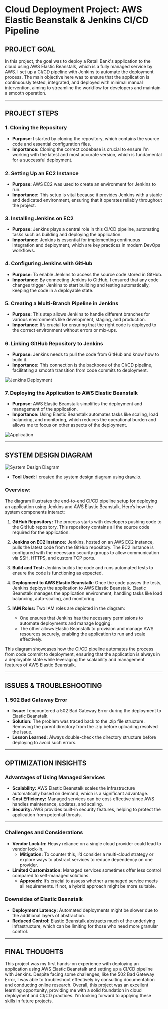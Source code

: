 # Cloud Deployment Project: AWS Elastic Beanstalk & Jenkins CI/CD Pipeline

## PROJECT GOAL

In this project, the goal was to deploy a Retail Bank's application to the cloud using AWS Elastic Beanstalk, which is a fully managed service by AWS. I set up a CI/CD pipeline with Jenkins to automate the deployment process. The main objective here was to ensure that the application is continuously tested, integrated, and deployed with minimal manual intervention, aiming to streamline the workflow for developers and maintain a smooth operation.

---

## PROJECT STEPS

### 1. Cloning the Repository
- **Purpose:** I started by cloning the repository, which contains the source code and essential configuration files.
- **Importance:** Cloning the correct codebase is crucial to ensure I’m working with the latest and most accurate version, which is fundamental for a successful deployment.

### 2. Setting Up an EC2 Instance
- **Purpose:** AWS EC2 was used to create an environment for Jenkins to run.
- **Importance:** This setup is vital because it provides Jenkins with a stable and dedicated environment, ensuring that it operates reliably throughout the project.

### 3. Installing Jenkins on EC2
- **Purpose:** Jenkins plays a central role in this CI/CD pipeline, automating tasks such as building and deploying the application.
- **Importance:** Jenkins is essential for implementing continuous integration and deployment, which are key practices in modern DevOps workflows.

### 4. Configuring Jenkins with GitHub
- **Purpose:** To enable Jenkins to access the source code stored in GitHub.
- **Importance:** By connecting Jenkins to GitHub, I ensured that any code changes trigger Jenkins to start building and testing automatically, keeping the code in a deployable state.
  
### 5. Creating a Multi-Branch Pipeline in Jenkins
- **Purpose:** This step allows Jenkins to handle different branches for various environments like development, staging, and production.
- **Importance:** It’s crucial for ensuring that the right code is deployed to the correct environment without errors or mix-ups.

### 6. Linking GitHub Repository to Jenkins
- **Purpose:** Jenkins needs to pull the code from GitHub and know how to build it.
- **Importance:** This connection is the backbone of the CI/CD pipeline, facilitating a smooth transition from code commits to deployment.

![Jenkins Deployment](/images/jenkins-deployment-successful.png)

### 7. Deploying the Application to AWS Elastic Beanstalk
- **Purpose:** AWS Elastic Beanstalk simplifies the deployment and management of the application.
- **Importance:** Using Elastic Beanstalk automates tasks like scaling, load balancing, and monitoring, which reduces the operational burden and allows me to focus on other aspects of the deployment.

![Application](/images/application-homepage.png)

---

## SYSTEM DESIGN DIAGRAM

![System Design Diagram](/images/cicd-pipeline-system-diagram.png)

- **Tool Used:** I created the system design diagram using [draw.io](https://app.diagrams.net/).

### Overview:
The diagram illustrates the end-to-end CI/CD pipeline setup for deploying an application using Jenkins and AWS Elastic Beanstalk. Here’s how the system components interact:

1. **GitHub Repository:** The process starts with developers pushing code to the GitHub repository. This repository contains all the source code required for the application.

2. **Jenkins on EC2 Instance:** Jenkins, hosted on an AWS EC2 instance, pulls the latest code from the GitHub repository. The EC2 instance is configured with the necessary security groups to allow communication via SSH, HTTPS, and custom TCP ports.

3. **Build and Test:** Jenkins builds the code and runs automated tests to ensure the code is functioning as expected.

4. **Deployment to AWS Elastic Beanstalk:** Once the code passes the tests, Jenkins deploys the application to AWS Elastic Beanstalk. Elastic Beanstalk manages the application environment, handling tasks like load balancing, auto-scaling, and monitoring.

5. **IAM Roles:** Two IAM roles are depicted in the diagram:
   - One ensures that Jenkins has the necessary permissions to automate deployments and manage logging.
   - The other allows Elastic Beanstalk to provision and manage AWS resources securely, enabling the application to run and scale effectively.

This diagram showcases how the CI/CD pipeline automates the process from code commit to deployment, ensuring that the application is always in a deployable state while leveraging the scalability and management features of AWS Elastic Beanstalk.

---

## ISSUES & TROUBLESHOOTING

### 1. 502 Bad Gateway Error
- **Issue:** I encountered a 502 Bad Gateway Error during the deployment to Elastic Beanstalk.
- **Solution:** The problem was traced back to the .zip file structure. Removing the parent directory from the .zip before uploading resolved the issue.
- **Lesson Learned:** Always double-check the directory structure before deploying to avoid such errors.

---

## OPTIMIZATION INSIGHTS

### Advantages of Using Managed Services
- **Scalability:** AWS Elastic Beanstalk scales the infrastructure automatically based on demand, which is a significant advantage.
- **Cost Efficiency:** Managed services can be cost-effective since AWS handles maintenance, updates, and scaling.
- **Security:** AWS provides built-in security features, helping to protect the application from potential threats.

---

### Challenges and Considerations
- **Vendor Lock-In:** Heavy reliance on a single cloud provider could lead to vendor lock-in.
  - **Mitigation:** To counter this, I’d consider a multi-cloud strategy or explore ways to abstract services to reduce dependency on one provider.
- **Limited Customization:** Managed services sometimes offer less control compared to self-managed solutions.
  - **Approach:** It’s crucial to assess whether a managed service meets all requirements. If not, a hybrid approach might be more suitable.

### Downsides of Elastic Beanstalk
- **Deployment Latency:** Automated deployments might be slower due to the additional layers of abstraction.
- **Reduced Control:** Elastic Beanstalk abstracts much of the underlying infrastructure, which can be limiting for those who need more granular control.

---

## FINAL THOUGHTS

This project was my first hands-on experience with deploying an application using AWS Elastic Beanstalk and setting up a CI/CD pipeline with Jenkins. Despite facing some challenges, like the 502 Bad Gateway Error, I was able to troubleshoot effectively by consulting documentation and conducting online research. Overall, this project was an excellent learning opportunity, providing me with a solid foundation in cloud deployment and CI/CD practices. I’m looking forward to applying these skills in future projects.
